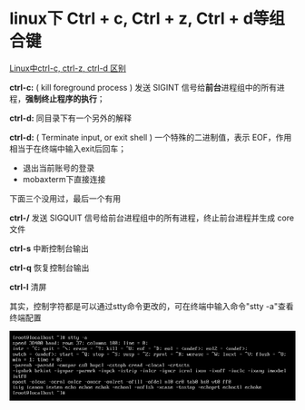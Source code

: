 #  linux下 Ctrl + c, Ctrl + z, Ctrl + d等组合键

[Linux中ctrl-c, ctrl-z, ctrl-d 区别](https://blog.csdn.net/mylizh/article/details/38385739)

**ctrl-c:** ( kill foreground process ) 发送 SIGINT 信号给**前台**进程组中的所有进程，**强制终止程序的执行**；

**ctrl-d:** 同目录下有一个另外的解释

**ctrl-d:** ( Terminate input, or exit shell ) 一个特殊的二进制值，表示 EOF，作用相当于在终端中输入exit后回车；

- 退出当前账号的登录
- mobaxterm下直接连接



下面三个没用过，最后一个有用

**ctrl-/**   发送 SIGQUIT 信号给前台进程组中的所有进程，终止前台进程并生成 core 文件

**ctrl-s**  中断控制台输出

**ctrl-q**  恢复控制台输出

**ctrl-l**   清屏

其实，控制字符都是可以通过stty命令更改的，可在终端中输入命令"stty -a"查看终端配置

![image-20210922230503600](Imag/image-20210922230503600.png)